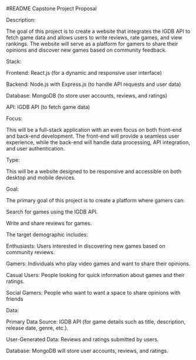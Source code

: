 #README
Capstone Project Proposal

Description:

The goal of this project is to create a website that integrates the IGDB API to fetch game data and allows users to write reviews, rate games, and view rankings. The website will serve as a platform for gamers to share their opinions and discover new games based on community feedback.

Stack:

  Frontend: React.js (for a dynamic and responsive user interface)

  Backend: Node.js with Express.js (to handle API requests and user data)

  Database: MongoDB (to store user accounts, reviews, and ratings)

  API: IGDB API (to fetch game data)

Focus:

This will be a full-stack application with an even focus on both front-end and back-end development. The front-end will provide a seamless user experience, while the back-end will handle data processing, API integration, and user authentication.

Type:

This will be a website designed to be responsive and accessible on both desktop and mobile devices.

Goal:

  The primary goal of this project is to create a platform where gamers can:

  Search for games using the IGDB API.

  Write and share reviews for games.

The target demographic includes:

  Enthusiasts: Users interested in discovering new games based on community reviews.

  Gamers: Individuals who play video games and want to share their opinions.

  Casual Users: People looking for quick information about games and their ratings.

  Social Gamers: People who want to want a space to share opinions with friends

Data:

  Primary Data Source: IGDB API (for game details such as title, description, release date, genre, etc.).

  User-Generated Data: Reviews and ratings submitted by users.

  Database: MongoDB will store user accounts, reviews, and ratings.
